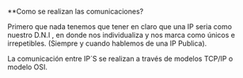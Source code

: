 **Como se realizan las comunicaciones?

Primero que nada tenemos que tener en claro que una IP seria como nuestro D.N.I , en donde nos individualiza y nos marca como únicos e irrepetibles. (Siempre y cuando hablemos de una IP Publica).

La comunicación entre IP´S se realizan a través de modelos TCP/IP o modelo OSI.

